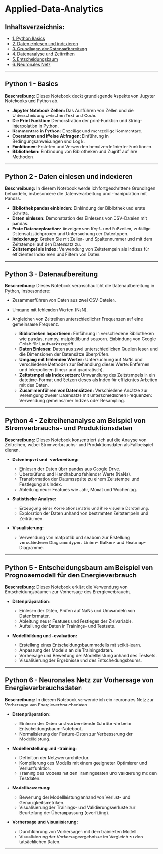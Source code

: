 # Applied-Data-Analytics

## Inhaltsverzeichnis:

- [1. Python Basics](#python-1---basics)
- [2. Daten einlesen und indexieren](#python-2---daten-einlesen-und-indexieren)
- [3. Grundlagen der Datenaufbereitung](#python-3---datenaufbereitung)
- [4. Datenanalyse und Zeitreihen](#python-4---zeitreihenanalyse-am-beispiel-von-stromverbrauchs--und-produktionsdaten)
- [5. Entscheidungsbaum](#python-5---entscheidungsbaum-am-beispiel-von-prognosemodell-für-den-energieverbrauch)
- [6. Neuronales Netz](#python-6----neuronales-netz-zur-vorhersage-von-energieverbrauchsdaten)

---

## Python 1 - Basics

**Beschreibung:** Dieses Notebook deckt grundlegende Aspekte von Jupyter Notebooks und Python ab.

- **Jupyter Notebook Zellen:** Das Ausführen von Zellen und die Unterscheidung zwischen Text und Code.
- **Die Print Funktion:** Demonstration der print-Funktion und String-Interpolation in Python.
- **Kommentare in Python:** Einzeilige und mehrzeilige Kommentare.
- **Operatoren und if/else Abfragen:** Einführung in Bedingungsanweisungen und Logik.
- **Funktionen:** Erstellen und Verwenden benutzerdefinierter Funktionen.
- **Bibliotheken:** Einbindung von Bibliotheken und Zugriff auf ihre Methoden.

---

## Python 2 - Daten einlesen und indexieren

**Beschreibung:** In diesem Notebook werde ich fortgeschrittene Grundlagen behandeln, insbesondere die Datenverarbeitung und -manipulation mit Pandas.

- **Bibliothek pandas einbinden:** Einbindung der Bibliothek und erste Schritte.
- **Daten einlesen:** Demonstration des Einlesens von CSV-Dateien mit pandas.
- **Erste Datenexploration:** Anzeigen von Kopf- und Fußzeilen, zufällige Datensatzstichproben und Untersuchung der Datentypen.
- **Indexierung:** Greifen Sie mit Zeilen- und Spaltennummer und mit dem Zeitstempel auf den Datensatz zu.
- **Zeitstempel als Index:** Verwendung von Zeitstempeln als Indizes für effizientes Indexieren und Filtern von Daten.

---

## Python 3 - Datenaufbereitung

**Beschreibung:** Dieses Notebook veranschaulicht die Datenaufbereitung in Python, insbesondere:
- Zusammenführen von Daten aus zwei CSV-Dateien.
- Umgang mit fehlenden Werten (NaN).
- Angleichen von Zeitreihen unterschiedlicher Frequenzen auf eine gemeinsame Frequenz.

  - **Bibliotheken Importieren:** Einführung in verschiedene Bibliotheken wie pandas, numpy, matplotlib und seaborn. Einbindung von Google Colab für Laufwerkszugriff.
  - **Daten Einlesen:** Daten aus zwei unterschiedlichen Quellen lesen und die Dimensionen der Datensätze überprüfen.
  - **Umgang mit fehlenden Werten:** Untersuchung auf NaNs und verschiedene Methoden zur Behandlung dieser Werte: Entfernen und Interpolieren (linear und quadratisch).
  - **Zeitstempel als Index setzen:** Umwandlung des Zeitstempels in ein datetime-Format und Setzen dieses als Index für effizientes Arbeiten mit den Daten.
  - **Zusammenführen von Datensätzen:** Verschiedene Ansätze zur Vereinigung zweier Datensätze mit unterschiedlichen Frequenzen: Verwendung gemeinsamer Indizes oder Resampling.

---

## Python 4 - Zeitreihenanalyse am Beispiel von Stromverbrauchs- und Produktionsdaten

**Beschreibung:** Dieses Notebook konzentriert sich auf die Analyse von Zeitreihen, wobei Stromverbrauchs- und Produktionsdaten als Fallbeispiel dienen.

- **Datenimport und -vorbereitung:** 
  - Einlesen der Daten über pandas aus Google Drive.
  - Überprüfung und Handhabung fehlender Werte (NaNs).
  - Transformation der Datumsspalte zu einem Zeitstempel und Festlegung als Index.
  - Ableitung neuer Features wie Jahr, Monat und Wochentag.

- **Statistische Analyse:** 
  - Erzeugung einer Korrelationsmatrix und ihre visuelle Darstellung.
  - Exploration der Daten anhand von bestimmten Zeitstempeln und Zeiträumen.

- **Visualisierung:** 
  - Verwendung von matplotlib und seaborn zur Erstellung verschiedener Diagrammtypen: Linien-, Balken- und Heatmap-Diagramme.

---

## Python 5 - Entscheidungsbaum am Beispiel von Prognosemodell für den Energieverbrauch

**Beschreibung:** Dieses Notebook erklärt die Verwendung von Entscheidungsbäumen zur Vorhersage des Energieverbrauchs.

- **Datenpräparation:** 
  - Einlesen der Daten, Prüfen auf NaNs und Umwandeln von Datenformaten.
  - Ableitung neuer Features und Festlegen der Zielvariable.
  - Aufteilung der Daten in Trainings- und Testsets.

- **Modellbildung und -evaluation:** 
  - Erstellung eines Entscheidungsbaummodells mit scikit-learn.
  - Anpassung des Modells an die Trainingsdaten.
  - Vorhersage und Bewertung der Modellleistung anhand des Testsets.
  - Visualisierung der Ergebnisse und des Entscheidungsbaums.

---

## Python 6 - Neuronales Netz zur Vorhersage von Energieverbrauchsdaten

**Beschreibung:** In diesem Notebook verwende ich ein neuronales Netz zur Vorhersage von Energieverbrauchsdaten.

- **Datenpräparation:** 
  - Einlesen der Daten und vorbereitende Schritte wie beim Entscheidungsbaum-Notebook.
  - Normalisierung der Feature-Daten zur Verbesserung der Modellleistung.

- **Modellerstellung und -training:** 
  - Definition der Netzwerkarchitektur.
  - Kompilierung des Modells mit einem geeigneten Optimierer und Verlustfunktion.
  - Training des Modells mit den Trainingsdaten und Validierung mit den Testdaten.

- **Modellbewertung:** 
  - Bewertung der Modellleistung anhand von Verlust- und Genauigkeitsmetriken.
  - Visualisierung der Trainings- und Validierungsverluste zur Beurteilung der Überanpassung (overfitting).

- **Vorhersage und Visualisierung:** 
  - Durchführung von Vorhersagen mit dem trainierten Modell.
  - Visualisierung der Vorhersageergebnisse im Vergleich zu den tatsächlichen Daten.

---
